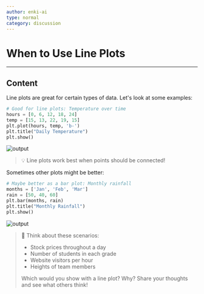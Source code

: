 ```yaml
---
author: enki-ai
type: normal
category: discussion
---
```


# When to Use Line Plots

---
## Content

Line plots are great for certain types of data. Let's look at some examples:

```python
# Good for line plots: Temperature over time
hours = [0, 6, 12, 18, 24]
temp = [15, 13, 22, 19, 15]
plt.plot(hours, temp, 'b-')
plt.title("Daily Temperature")
plt.show()
```

![output](https://img.enkipro.com/22ff1d9f6e8afa72d20d6731aa298ec5.png)

> 💡 Line plots work best when points should be connected!

Sometimes other plots might be better:

```python
# Maybe better as a bar plot: Monthly rainfall
months = ['Jan', 'Feb', 'Mar']
rain = [50, 40, 60]
plt.bar(months, rain)
plt.title("Monthly Rainfall")
plt.show()
```

![output](https://img.enkipro.com/22ff1d9f6e8afa72d20d6731aa298ec5.png)

> 💬 Think about these scenarios:
> - Stock prices throughout a day
> - Number of students in each grade
> - Website visitors per hour
> - Heights of team members
>
> Which would you show with a line plot? Why?
> Share your thoughts and see what others think! 